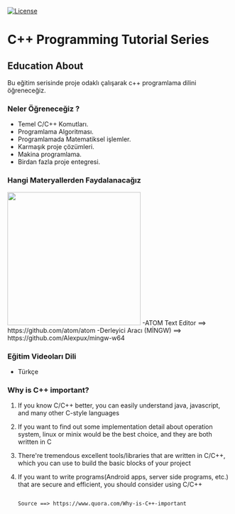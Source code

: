 <p><a href="https://github.com/remoteman/c-programming-education/blob/master/LICENSE" rel="nofollow"><img src="https://camo.githubusercontent.com/3ccf4c50a1576b0dd30b286717451fa56b783512/68747470733a2f2f696d672e736869656c64732e696f2f62616467652f4c6963656e73652d4d49542d79656c6c6f772e737667" alt="License" style="max-width:100%;"></a></p>


# C++ Programming Tutorial Series

## Education About

Bu eğitim serisinde proje odaklı çalışarak c++ programlama dilini öğreneceğiz.

### Neler Öğreneceğiz ?

- Temel C/C++ Komutları.
- Programlama Algoritması.
- Programlamada Matematiksel işlemler.
- Karmaşık proje çözümleri.
- Makina programlama.
- Birdan fazla proje entegresi.

### Hangi Materyallerden Faydalanacağız
<img src="https://i.hizliresim.com/LbAYyZ.png" width="300" height="300">
-ATOM Text Editor ==> https://github.com/atom/atom
-Derleyici Aracı (MİNGW) ==> https://github.com/Alexpux/mingw-w64

### Eğitim Videoları Dili

- Türkçe

### Why is C++ important?

1. If you know C/C++ better, you can easily understand java, javascript, and many other C-style languages
2. If you want to find out some implementation detail about operation system, linux or minix would be the best choice, and they are both written in C
3. There're tremendous excellent tools/libraries that are written in C/C++, which you can use to build the basic blocks of your project
4. If you want to write programs(Android apps, server side programs, etc.) that are secure and efficient, you should consider using C/C++

                                                                                 Source ==> https://www.quora.com/Why-is-C++-important
                                                                                 
### 
                                                                                   












